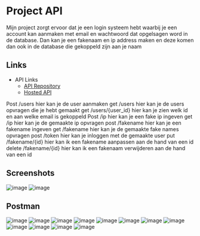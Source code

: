 # Project API
Mijn project zorgt ervoor dat je een login systeem hebt waarbij je een account kan aanmaken met email en wachtwoord dat opgelsagen word in de database. Dan kan je een fakenaam en ip address maken en deze komen dan ook in de database die gekoppeld zijn aan je naam

## Links
* API Links
    * [API Repository](https://github.com/BrentVandeReyd/fakedata)
    * [Hosted API](https://useritem-api-service-brentvandereyd.cloud.okteto.net)

Post /users hier kan je de user aanmaken
get  /users hier kan je de users opvragen die je hebt gemaakt
get  /users/{user_id} hier kan je zien welk id en aan welke email is gekoppeld
Post /ip hier kan je een fake ip ingeven
get  /ip hier kan je de gemaakte ip opvragen
post /fakename hier kan je een fakename ingeven
get  /fakename hier kan je de gemaakte fake names opvragen
post /token hier kan je inloggen met de gemaakte user
put  /fakename/{id} hier kan ik een fakename aanpassen aan de hand van een id
delete /fakename/{id} hier kan ik een fakenaam verwijderen aan de hand van een id




## Screenshots
![image](https://user-images.githubusercontent.com/91150116/211033680-554f5c98-c0ed-4b72-be23-12b234d04575.png)
![image](https://user-images.githubusercontent.com/91150116/211037201-399e5ce7-1e75-4dc9-b6fd-ad103ceb2666.png)



## Postman
![image](https://user-images.githubusercontent.com/91150116/211162377-0dd92f22-4642-4889-b36e-264467d7fd15.png)
![image](https://user-images.githubusercontent.com/91150116/211162401-e7ca85a2-9eb8-431b-a6ed-675f259d0fbc.png)
![image](https://user-images.githubusercontent.com/91150116/211162449-9afcdab9-0b9b-4164-a2c4-41d0145c0716.png)
![image](https://user-images.githubusercontent.com/91150116/211162489-ab7047b7-e3c1-4878-8c3a-b1dd2fa1f206.png)
![image](https://user-images.githubusercontent.com/91150116/211162506-c05ceb2d-f86f-461f-8fc3-a5e0ce9d0491.png)
![image](https://user-images.githubusercontent.com/91150116/211162615-22e307f7-0675-442c-bb13-1abeef1433d3.png)
![image](https://user-images.githubusercontent.com/91150116/211162631-1286072b-194b-4a52-b53d-d6fe73bd9b19.png)
![image](https://user-images.githubusercontent.com/91150116/211162861-b5a2606c-41c1-4fb7-a5fc-34d61769ee8e.png)
![image](https://user-images.githubusercontent.com/91150116/211166137-a38025f0-7ecc-4b07-b09f-4b8bb24f7b16.png)
![image](https://user-images.githubusercontent.com/91150116/211166201-611044f9-0015-407e-be9b-6d2d97307c08.png)
![image](https://user-images.githubusercontent.com/91150116/211166212-0d8d1bb9-7cbf-44bf-a0fe-ab99ce2bb194.png)
![image](https://user-images.githubusercontent.com/91150116/211166217-bf3918b2-1237-4e9d-8e9e-3a07f63fb013.png)



